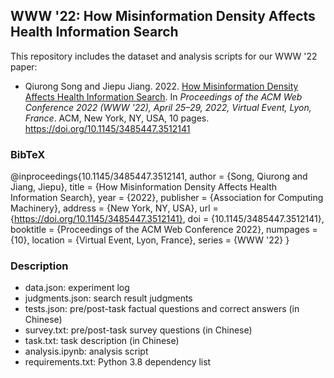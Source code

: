 ## WWW '22: How Misinformation Density Affects Health Information Search

This repository includes the dataset and analysis scripts for our WWW '22 paper: 
* Qiurong Song and Jiepu Jiang. 2022. [How Misinformation Density Affects Health Information Search](https://jiepujiang.github.io/papers/www22_misinfo.pdf). In *Proceedings of the ACM Web Conference 2022 (WWW '22), April 25–29, 2022, Virtual Event, Lyon, France*. ACM, New York, NY, USA, 10 pages. https://doi.org/10.1145/3485447.3512141

### BibTeX

@inproceedings{10.1145/3485447.3512141,
	author = {Song, Qiurong and Jiang, Jiepu},
	title = {How Misinformation Density Affects Health Information Search},
	year = {2022},
	publisher = {Association for Computing Machinery},
	address = {New York, NY, USA},
	url = {https://doi.org/10.1145/3485447.3512141},
	doi = {10.1145/3485447.3512141},
	booktitle = {Proceedings of the ACM Web Conference 2022},
	numpages = {10},
	location = {Virtual Event, Lyon, France},
	series = {WWW '22}
}

### Description
* data.json: experiment log
* judgments.json: search result judgments
* tests.json: pre/post-task factual questions and correct answers (in Chinese)
* survey.txt: pre/post-task survey questions (in Chinese)
* task.txt: task description (in Chinese)
* analysis.ipynb: analysis script
* requirements.txt: Python 3.8 dependency list
